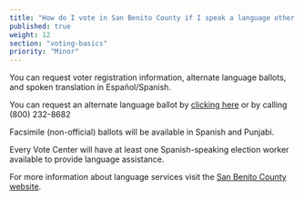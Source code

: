 ```yaml
---
title: "How do I vote in San Benito County if I speak a language other than English?"
published: true
weight: 12
section: "voting-basics"
priority: "Minor"
---
```


You can request voter registration information, alternate language ballots, and spoken translation in Español/Spanish.

You can request an alternate language ballot by [clicking here](https://sbvg.uocava.com/sanbenito/SelectLanguage.aspx) or by calling (800) 232-8682

Facsimile (non-official) ballots will be available in Spanish and Punjabi.

Every Vote Center will have at least one Spanish-speaking election worker available to provide language assistance. 

For more information about language services visit the [San Benito County website](https://sbcvote.us/registrar-of-voters/language-accessibility-advisory-committee-laac/).
